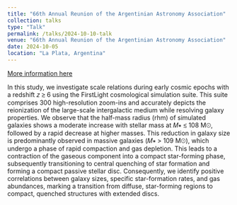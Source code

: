 ```yaml
---
title: "66th Annual Reunion of the Argentinian Astronomy Association"
collection: talks
type: "Talk"
permalink: /talks/2024-10-10-talk
venue: "66th Annual Reunion of the Argentinian Astronomy Association"
date: 2024-10-05
location: "La Plata, Argentina"
---
```


[More information here](https://ganegroup.github.io/workshop/66RAAA)

In this study, we investigate scale relations during early cosmic epochs with a redshift 𝑧 ≳ 6 using the FirstLight cosmological simulation suite. This suite comprises 300 high-resolution zoom-ins and accurately depicts the reionization of the large-scale intergalactic medium while resolving galaxy properties. We observe that the half-mass radius (rhm) of simulated galaxies shows a moderate increase with stellar mass at 𝑀∗ ≲ 108 M⊙, followed by a rapid decrease at higher masses. This reduction in galaxy size is predominantly observed in massive galaxies (𝑀∗ > 109 M⊙), which undergo a phase of rapid compaction and gas depletion. This leads to a contraction of the gaseous component into a compact star-forming phase, subsequently transitioning to central quenching of star formation and forming a compact passive stellar disc. Consequently, we identify positive correlations between galaxy sizes, specific star-formation rates, and gas abundances, marking a transition from diffuse, star-forming regions to compact, quenched structures with extended discs.